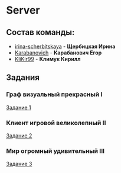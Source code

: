 # Server

## Состав команды:
* [irina-scherbitskaya](https://github.com/irina-scherbitskaya) -
**Щербицкая Ирина**
* [Karabanovich](https://github.com/Karabanovich) -
**Карабанович Егор**
* [KliKir99](https://github.com/KliKir99) -
**Климук Кирилл**

## Задания
### Граф визуальный прекрасный I
[Задание 1](tasks/task_1.md)
### Клиент игровой великолепный II
[Задание 2](tasks/task_2.md)
### Мир огромный удивительный III
[Задание 3](tasks/task_3.md)

